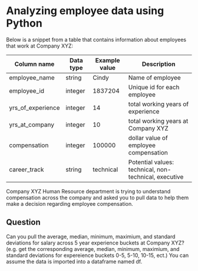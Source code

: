 # Analyzing employee data using Python

Below is a snippet from a table that contains information about employees that
work at Company XYZ: 

| Column name | Data type | Example value | Description |
|-------------|-----------|---------------|-------------|
| employee_name | string | Cindy | Name of employee |
| employee_id | integer | 1837204 | Unique id for each employee |
| yrs_of_experience | integer | 14 | total working years of experience |
| yrs_at_company | integer | 10 | total working years at Company XYZ |
| compensation | integer | 100000 | dollar value of employee compensation |
| career_track | string | technical | Potential values: technical, non-technical, executive |

Company XYZ Human Resource department is trying to understand compensation
across the company and asked you to pull data to help them make a decision
regarding employee compensation.

## Question

Can you pull the average, median, minimum, maximium, and standard deviations
for salary across 5 year experience buckets at Company XYZ? (e.g. get the
corresponding average, median, minimum, maximium, and standard deviations for
expereience buckets 0-5, 5-10, 10-15, ect.) You can assume the data is imported
into a dataframe named df.
